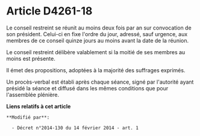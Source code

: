 # Article D4261-18

Le conseil restreint se réunit au moins deux fois par an sur convocation de son président. Celui-ci en fixe l'ordre du jour,
adressé, sauf urgence, aux membres de ce conseil quinze jours au moins avant la date de la réunion. 

Le conseil restreint délibère valablement si la moitié de ses membres au moins est présente. 

Il émet des propositions, adoptées à la majorité des suffrages exprimés. 

Un procès-verbal est établi après chaque séance, signé par l'autorité ayant présidé la séance et diffusé dans les mêmes
conditions que pour l'assemblée plénière.

**Liens relatifs à cet article**

	**Modifié par**:

	  - Décret n°2014-130 du 14 février 2014 - art. 1
